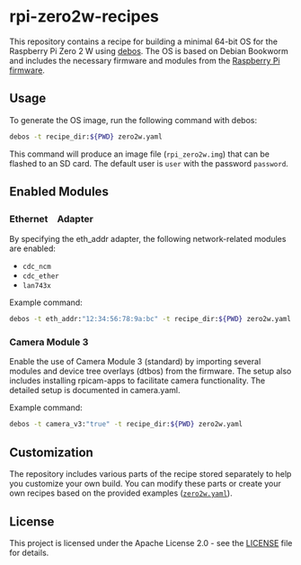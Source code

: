 # rpi-zero2w-recipes

This repository contains a recipe for building a minimal 64-bit OS for the Raspberry Pi Zero 2 W using [debos](https://github.com/go-debos/debos).
The OS is based on Debian Bookworm and includes the necessary firmware and modules from the [Raspberry Pi firmware](https://github.com/raspberrypi/firmware).

## Usage

To generate the OS image, run the following command with debos:

```bash
debos -t recipe_dir:${PWD} zero2w.yaml
```

This command will produce an image file (`rpi_zero2w.img`) that can be flashed to an SD card.
The default user is `user` with the password `password`.

## Enabled Modules

### Ethernet　Adapter

By specifying the eth_addr adapter, the following network-related modules are enabled:

- `cdc_ncm`
- `cdc_ether`
- `lan743x`

Example command:

```bash
debos -t eth_addr:"12:34:56:78:9a:bc" -t recipe_dir:${PWD} zero2w.yaml
```

### Camera Module 3

Enable the use of Camera Module 3 (standard) by importing several modules and device tree overlays (dtbos) from the firmware. 
The setup also includes installing rpicam-apps to facilitate camera functionality. 
The detailed setup is documented in camera.yaml.

Example command:

```bash
debos -t camera_v3:"true" -t recipe_dir:${PWD} zero2w.yaml
```

## Customization

The repository includes various parts of the recipe stored separately to help you customize your own build.
You can modify these parts or create your own recipes based on the provided examples ([`zero2w.yaml`](zero2w.yaml)).

## License

This project is licensed under the Apache License 2.0 - see the [LICENSE](LICENSE) file for details.
